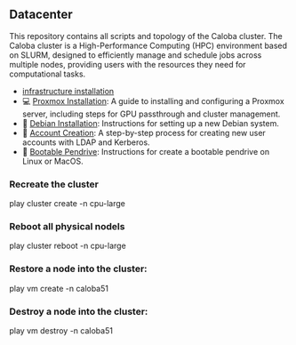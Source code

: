 ## Datacenter


This repository contains all scripts and topology of the Caloba cluster. The Caloba cluster is a High-Performance Computing (HPC) environment based on SLURM, designed to efficiently manage and schedule jobs across multiple nodes, providing users with the resources they need for computational tasks.

* [infrastructure installation](servers/README.md)
* 💻 [Proxmox Installation](docs/How_to_install_Proxmox.md): A guide to installing and configuring a Proxmox server, including steps for GPU passthrough and cluster management.
* 🐧 [Debian Installation](docs/How_to_Install_Debian.md): Instructions for setting up a new Debian system.
* 🔑 [Account Creation](docs/How_to_create_account.md): A step-by-step process for creating new user accounts with LDAP and Kerberos.
* 💾 [Bootable Pendrive](docs/How_to_create_bootable_pendrive.md): Instructions for create a bootable pendrive on Linux or MacOS.


### Recreate the cluster

play cluster create -n cpu-large

### Reboot all physical nodels

play cluster reboot -n cpu-large

### Restore a node into the cluster:

play vm create -n caloba51

### Destroy a node into the cluster:

play vm destroy -n caloba51

